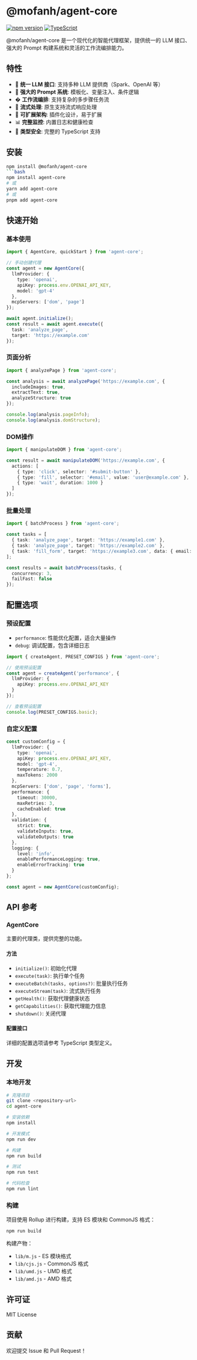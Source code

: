 # @mofanh/agent-core

[![npm version](https://badge.fury.io/js/@mofanh%2Fagent-core.svg)](https://badge.fury.io/js/@mofanh%2Fagent-core)
[![TypeScript](https://img.shields.io/badge/TypeScript-Ready-blue.svg)](https://www.typescriptlang.org)

@mofanh/agent-core 是一个现代化的智能代理框架，提供统一的 LLM 接口、强大的 Prompt 构建系统和灵活的工作流编排能力。

## 特性

- 🤖 **统一 LLM 接口**: 支持多种 LLM 提供商（Spark、OpenAI 等）
- 📝 **强大的 Prompt 系统**: 模板化、变量注入、条件逻辑
- � **工作流编排**: 支持复杂的多步骤任务流
- 🌊 **流式处理**: 原生支持流式响应处理
- 🔧 **可扩展架构**: 插件化设计，易于扩展
- 📊 **完整监控**: 内置日志和健康检查
- 🎯 **类型安全**: 完整的 TypeScript 支持

## 安装

```bash
npm install @mofanh/agent-core
```bash
npm install agent-core
# 或
yarn add agent-core
# 或
pnpm add agent-core
```

## 快速开始

### 基本使用

```typescript
import { AgentCore, quickStart } from 'agent-core';

// 手动创建代理
const agent = new AgentCore({
  llmProvider: {
    type: 'openai',
    apiKey: process.env.OPENAI_API_KEY,
    model: 'gpt-4'
  },
  mcpServers: ['dom', 'page']
});

await agent.initialize();
const result = await agent.execute({
  task: 'analyze_page',
  target: 'https://example.com'
});
```

### 页面分析

```typescript
import { analyzePage } from 'agent-core';

const analysis = await analyzePage('https://example.com', {
  includeImages: true,
  extractText: true,
  analyzeStructure: true
});

console.log(analysis.pageInfo);
console.log(analysis.domStructure);
```

### DOM操作

```typescript
import { manipulateDOM } from 'agent-core';

const result = await manipulateDOM('https://example.com', {
  actions: [
    { type: 'click', selector: '#submit-button' },
    { type: 'fill', selector: '#email', value: 'user@example.com' },
    { type: 'wait', duration: 1000 }
  ]
});
```

### 批量处理

```typescript
import { batchProcess } from 'agent-core';

const tasks = [
  { task: 'analyze_page', target: 'https://example1.com' },
  { task: 'analyze_page', target: 'https://example2.com' },
  { task: 'fill_form', target: 'https://example3.com', data: { email: 'test@example.com' } }
];

const results = await batchProcess(tasks, {
  concurrency: 3,
  failFast: false
});
```

## 配置选项

### 预设配置

- `performance`: 性能优化配置，适合大量操作
- `debug`: 调试配置，包含详细日志

```typescript
import { createAgent, PRESET_CONFIGS } from 'agent-core';

// 使用预设配置
const agent = createAgent('performance', {
  llmProvider: {
    apiKey: process.env.OPENAI_API_KEY
  }
});

// 查看预设配置
console.log(PRESET_CONFIGS.basic);
```

### 自定义配置

```typescript
const customConfig = {
  llmProvider: {
    type: 'openai',
    apiKey: process.env.OPENAI_API_KEY,
    model: 'gpt-4',
    temperature: 0.7,
    maxTokens: 2000
  },
  mcpServers: ['dom', 'page', 'forms'],
  performance: {
    timeout: 30000,
    maxRetries: 3,
    cacheEnabled: true
  },
  validation: {
    strict: true,
    validateInputs: true,
    validateOutputs: true
  },
  logging: {
    level: 'info',
    enablePerformanceLogging: true,
    enableErrorTracking: true
  }
};

const agent = new AgentCore(customConfig);
```

## API 参考

### AgentCore

主要的代理类，提供完整的功能。

#### 方法

- `initialize()`: 初始化代理
- `execute(task)`: 执行单个任务
- `executeBatch(tasks, options?)`: 批量执行任务
- `executeStream(task)`: 流式执行任务
- `getHealth()`: 获取代理健康状态
- `getCapabilities()`: 获取代理能力信息
- `shutdown()`: 关闭代理

#### 配置接口

详细的配置选项请参考 TypeScript 类型定义。

## 开发

### 本地开发

```bash
# 克隆项目
git clone <repository-url>
cd agent-core

# 安装依赖
npm install

# 开发模式
npm run dev

# 构建
npm run build

# 测试
npm run test

# 代码检查
npm run lint
```

### 构建

项目使用 Rollup 进行构建，支持 ES 模块和 CommonJS 格式：

```bash
npm run build
```

构建产物：
- `lib/m.js` - ES 模块格式
- `lib/cjs.js` - CommonJS 格式
- `lib/umd.js` - UMD 格式
- `lib/amd.js` - AMD 格式

## 许可证

MIT License

## 贡献

欢迎提交 Issue 和 Pull Request！
